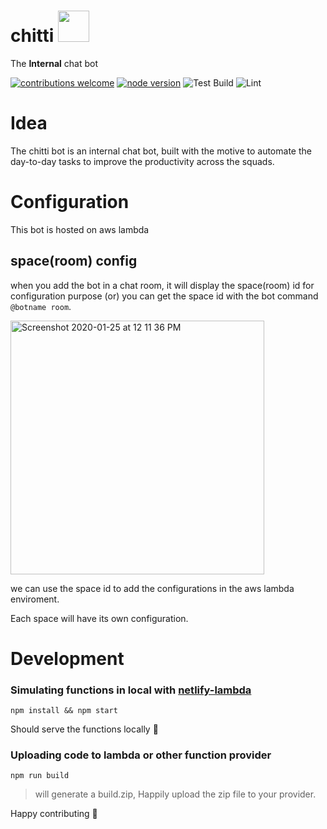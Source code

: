 # chitti <img src="https://user-images.githubusercontent.com/14071264/69639773-270ac980-1083-11ea-88a2-61675321cb4a.png" height="50px" width="50px">
The **Internal** chat bot

[![contributions welcome](https://img.shields.io/badge/contributions-welcome-brightgreen.svg?style=flat)](https://github.com/prakash-chokalingam/chitti/issues)
[![node version](https://img.shields.io/badge/node-%3E=12-brightgreen.svg?style=flat)](https://github.com/prakash-chokalingam/chitti/issues)
![Test Build](https://github.com/prakash-chokalingam/chitti/workflows/Test%20Build/badge.svg?branch=master)
![Lint](https://github.com/prakash-chokalingam/chitti/workflows/Lint/badge.svg?branch=master)



# Idea
The chitti bot is an internal chat bot, built with the motive to automate the day-to-day tasks to improve the productivity across the squads.

# Configuration
This bot is hosted on aws lambda

## space(room) config
when you add the bot in a chat room, it will
display the space(room) id for configuration purpose (or) you can get the space id with the bot command `@botname room`.

<img width="406" alt="Screenshot 2020-01-25 at 12 11 36 PM" src="https://user-images.githubusercontent.com/14071264/73117471-189a3a80-3f6c-11ea-97e5-4b63ad2b8b75.png">

we can use the space id to add the configurations in the aws lambda enviroment.

Each space will have its own configuration.

# Development

### Simulating functions in local with [netlify-lambda](https://github.com/netlify/netlify-lambda)

    npm install && npm start

Should serve the functions locally 🚀

### Uploading code to lambda or other function provider
    npm run build

  > will generate a build.zip, Happily upload the zip file to your provider.

Happy contributing 🎉
